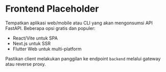 # Frontend Placeholder

Tempatkan aplikasi web/mobile atau CLI yang akan mengonsumsi API FastAPI.
Beberapa opsi gratis dan populer:

- React/Vite untuk SPA
- Next.js untuk SSR
- Flutter Web untuk multi-platform

Pastikan client melakukan panggilan ke endpoint `backend` melalui gateway atau
reverse proxy.
